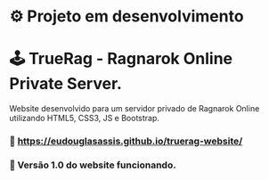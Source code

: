 # :gear: Projeto em desenvolvimento

# :joystick: TrueRag - Ragnarok Online Private Server.

Website desenvolvido para um servidor privado de Ragnarok Online utilizando HTML5, CSS3, JS e Bootstrap.

### :link: https://eudouglasassis.github.io/truerag-website/

### :iphone: Versão 1.0 do website funcionando.
